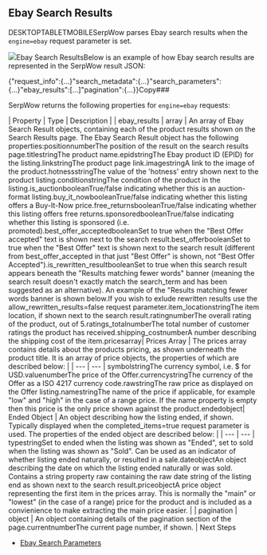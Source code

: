 Ebay Search Results
-------------------

DESKTOPTABLETMOBILESerpWow parses Ebay search results when the `engine=ebay` request parameter is set.

![](https://apiimages.imgix.net/serpwow/images/png/docs/ebay_search.png?auto=format&ixlib=react-9.5.1-beta.1&w=600)Ebay Search ResultsBelow is an example of how Ebay search results are represented in the SerpWow result JSON:

{"request\_info":{...}"search\_metadata":{...}"search\_parameters":{...}"ebay\_results":[...]"pagination":{...}}Copy### 

SerpWow returns the following properties for `engine=ebay` requests:

| Property | Type | Description |
| ebay\_results | array | An array of Ebay Search Result objects, containing each of the product results shown on the Search Results page. The Ebay Search Result object has the following properties:positionnumberThe position of the result on the search results page.titlestringThe product name.epidstringThe Ebay product ID (EPID) for the listing.linkstringThe product page link.imagestringA link to the image of the product.hotnessstringThe value of the 'hotness' entry shown next to the product listing.conditionstringThe condition of the product in the listing.is\_auctionbooleanTrue/false indicating whether this is an auction-format listing.buy\_it\_nowbooleanTrue/false indicating whether this listing offers a Buy-It-Now price.free\_returnsbooleanTrue/false indicating whether this listing offers free returns.sponsoredbooleanTrue/false indicating whether this listing is sponsored (i.e. promoted).best\_offer\_acceptedbooleanSet to true when the "Best Offer accepted" text is shown next to the search result.best\_offerbooleanSet to true when the "Best Offer" text is shown next to the search result (different from best\_offer\_accepted in that just "Best Offer" is shown, not "Best Offer Accepted").is\_rewritten\_resultbooleanSet to true when this search result appears beneath the "Results matching fewer words" banner (meaning the search result doesn't exactly match the search\_term and has been suggested as an alternative). An example of the "Results matching fewer words banner is shown below.If you wish to exlude rewritten results use the allow\_rewritten\_results=false request parameter.item\_locationstringThe item location, if shown next to the search result.ratingnumberThe overall rating of the product, out of 5.ratings\_totalnumberThe total number of customer ratings the product has received.shipping\_costnumberA number describing the shipping cost of the item.pricesarray| Prices Array | The prices array contains details about the products pricing, as shown underneath the product title. It is an array of price objects, the properties of which are described below: |
| --- | --- |
symbolstringThe currency symbol, i.e. $ for USD.valuenumberThe price of the Offer.currencystringThe currency of the Offer as a ISO 4217 currency code.rawstringThe raw price as displayed on the Offer listing.namestringThe name of the price if applicable, for example "low" and "high" in the case of a range price. If the name property is empty then this price is the only price shown against the product.endedobject| Ended Object | An object describing how the listing ended, if shown. Typically displayed when the completed\_items=true request parameter is used. The properties of the ended object are described below: |
| --- | --- |
typestringSet to ended when the listing was shown as "Ended", set to sold when the listing was shown as "Sold". Can be used as an indicator of whether listing ended naturally, or resulted in a sale.dateobjectAn object describing the date on which the listing ended naturally or was sold. Contains a string property raw containing the raw date string of the listing end as shown next to the search result.priceobjectA price object representing the first item in the prices array. This is normally the "main" or "lowest" (in the case of a range) price for the product and is included as a convienience to make extracting the main price easier. |
| pagination | object | An object containing details of the pagination section of the page.currentnumberThe current page number, if shown. |
Next Steps

* [Ebay Search Parameters](/docs/search-api/searches/ebay/search)
